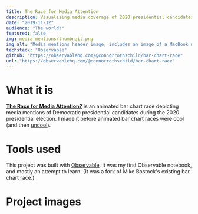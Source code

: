 ```yaml
---
title: The Race for Media Attention
description: Visualizing media coverage of 2020 presidential candidates over time.
date: "2019-11-12"
audience: "The world!"
featured: false
img: media-mentions/thumbnail.png
img_alt: "Media mentions header image, includes an image of a MacBook with the application open."
techstack: "Observable"
github: "https://observablehq.com/@connorrothschild/bar-chart-race"
url: "https://observablehq.com/@connorrothschild/bar-chart-race"
---
```


[<InlineImage :clickable=false src="project/media-mentions/header.png" alt="Header"></InlineImage>](https://observablehq.com/@connorrothschild/bar-chart-race/)

# What it is

[**The Race for Media Attention?**](https://observablehq.com/@connorrothschild/bar-chart-race) is an animated bar chart race depicting media mentions of Democratic presidential candidates during the 2020 presidential election. I made it before animated bar chart races were cool (and then [uncool](https://www.newsbreak.com/news/1465770194170/reddits-dataisbeautiful-is-sick-of-bar-chart-races-so-its-banning-them)).

# Tools used

This project was built with [Observable](https://observablehq.com/). It was my first Observable notebook, and mostly an attempt to learn. (It was a fork of Mike Bostock's existing bar chart race.)

# Project images

<InlineImage src="project/media-mentions/mac.png" alt="Project image for 'The Race for Media Attention'" width="74%"></InlineImage>
<InlineImage src="project/media-mentions/phone.png" alt="Project image for 'The Race for Media Attention'" width="22%"></InlineImage>
